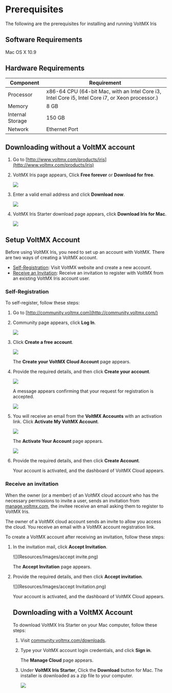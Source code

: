 ﻿ 

Prerequisites
=============

The following are the prerequisites for installing and running VoltMX Iris

Software Requirements
---------------------

Mac OS X 10.9

Hardware Requirements
---------------------

 
| Component | Requirement |
| --- | --- |
| Processor | x86-64 CPU (64-bit Mac, with an Intel Core i3, Intel Core i5, Intel Core i7, or Xeon processor.) |
| Memory | 8 GB |
| Internal Storage | 150 GB |
| Network | Ethernet Port |

Downloading without a VoltMX account
----------------------------------

1.  Go to [http://www.voltmx.com/products/iris](http://www.voltmx.com/products/iris)
2.  VoltMX Iris page appears, Click **Free forever** or **Download for free**.
    
    ![](Resources/Images/voltmxiris.png)
    
3.  Enter a valid email address and click **Download now**.
    
    ![](Resources/Images/email_add.png)
    
4.  VoltMX Iris Starter download page appears, click **Download Iris for Mac**.
    
    ![](Resources/Images/download_links.png)
    

Setup VoltMX Account
------------------

Before using VoltMX Iris, you need to set up an account with VoltMX. There are two ways of creating a VoltMX account.

*   [Self-Registration](#self-registration): Visit VoltMX website and create a new account.
*   [Receive an Invitation](#receive-an-invitation): Receive an invitation to register with VoltMX from an existing VoltMX Iris account user.

### Self-Registration

To self-register, follow these steps:

1.  Go to [http://community.voltmx.com](http://community.voltmx.com/)
2.  Community page appears, click **Log In**.
    
    ![](Resources/Images/clck_login.png)
    
3.  Click **Create a free account**.
    
    ![](Resources/Images/login.png)
    
    The **Create your VoltMX Cloud Account** page appears.
    
4.  Provide the required details, and then click **Create your account**.
    
    ![](Resources/Images/create_new.png)
    
    A message appears confirming that your request for registration is accepted.
    
    ![](Resources/Images/success.png)
    
5.  You will receive an email from the **VoltMX Accounts** with an activation link. Click **Activate My VoltMX Account**.
    
    ![](Resources/Images/activation_mail.png)
    
    The **Activate Your Account** page appears.
    
    ![](Resources/Images/account_details.png)
    
6.  Provide the required details, and then click **Create Account**.
    
    Your account is activated, and the dashboard of VoltMX Cloud appears.
    

### Receive an invitation

When the owner (or a member) of an VoltMX cloud account who has the necessary permissions to invite a user, sends an invitation from [manage.voltmx.com](http://manage.voltmx.com/), the invitee receive an email asking them to register to VoltMX Iris.

The owner of a VoltMX cloud account sends an invite to allow you access the cloud. You receive an email with a VoltMX account registration link.

To create a VoltMX account after receiving an invitation, follow these steps:

1.  In the invitation mail, click **Accept Invitation**.
    
    ![](Resources/Images/accept invite.png)
    
    The **Accept Invitation** page appears.
    
2.  Provide the required details, and then click **Accept invitation**.
    
    ![](Resources/Images/accept Invitation.png)
    
    Your account is activated, and the dashboard of VoltMX Cloud appears.
    
    Downloading with a VoltMX Account
    -------------------------------
    
    To download VoltMX Iris Starter on your Mac computer, follow these steps:
    
    1.  Visit [community.voltmx.com/downloads](http://community.voltmx.com/downloads).
    2.  Type your VoltMX account login credentials, and click **Sign in**.
        
        The **Manage Cloud** page appears.
        
    3.  Under **VoltMX Iris Starter**, Click the **Download** button for Mac. The installer is downloaded as a zip file to your computer.
        
        ![](Resources/Images/download_site.png)
